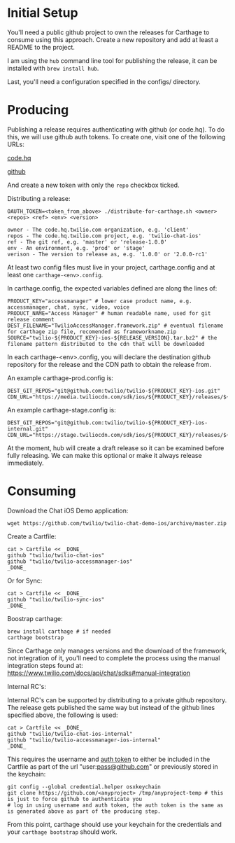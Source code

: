 # Initial Setup

You'll need a public github project to own the releases for Carthage to consume using this approach.  Create a new repository and add at least a README to the project.

I am using the `hub` command line tool for publishing the release, it can be installed with `brew install hub`.

Last, you'll need a configuration specified in the configs/ directory.

# Producing

Publishing a release requires authenticating with github (or code.hq).  To do this, we will use github auth tokens.  To create one, visit one of the following URLs:

[code.hq](https://code.hq.twilio.com/settings/tokens/new)

[github](https://github.com/settings/tokens/new)

And create a new token with only the `repo` checkbox ticked.

Distributing a release:

    OAUTH_TOKEN=<token_from_above> ./distribute-for-carthage.sh <owner> <repos> <ref> <env> <version>

    owner - The code.hq.twilio.com organization, e.g. 'client'
    repos - The code.hq.twilio.com project, e.g. 'twilio-chat-ios'
    ref - The git ref, e.g. 'master' or 'release-1.0.0'
    env - An environment, e.g. 'prod' or 'stage'
    verison - The version to release as, e.g. '1.0.0' or '2.0.0-rc1'

At least two config files must live in your project, carthage.config and at least one `carthage-<env>.config`.

In carthage.config, the expected variables defined are along the lines of:

    PRODUCT_KEY="accessmanager" # lower case product name, e.g. accessmanager, chat, sync, video, voice
    PRODUCT_NAME="Access Manager" # human readable name, used for git release comment
    DEST_FILENAME="TwilioAccessManager.framework.zip" # eventual filename for carthage zip file, recomended as frameworkname.zip
    SOURCE="twilio-${PRODUCT_KEY}-ios-${RELEASE_VERSION}.tar.bz2" # the filename pattern distributed to the cdn that will be downloaded

In each carthage-&lt;env&gt;.config, you will declare the destination github repository for the release and the CDN path to obtain the release from.

An example carthage-prod.config is:

    DEST_GIT_REPOS="git@github.com:twilio/twilio-${PRODUCT_KEY}-ios.git"
    CDN_URL="https://media.twiliocdn.com/sdk/ios/${PRODUCT_KEY}/releases/${RELEASE_VERSION}/${SOURCE}"

An example carthage-stage.config is:

    DEST_GIT_REPOS="git@github.com:twilio/twilio-${PRODUCT_KEY}-ios-internal.git"
    CDN_URL="https://stage.twiliocdn.com/sdk/ios/${PRODUCT_KEY}/releases/${RELEASE_VERSION}/${SOURCE}"

At the moment, hub will create a draft release so it can be examined before
fully releasing.  We can make this optional or make it always release
immediately.

# Consuming

Download the Chat iOS Demo application:

    wget https://github.com/twilio/twilio-chat-demo-ios/archive/master.zip

Create a Cartfile:

    cat > Cartfile << _DONE_
    github "twilio/twilio-chat-ios"
    github "twilio/twilio-accessmanager-ios"
    _DONE_

Or for Sync:

    cat > Cartfile << _DONE_
    github "twilio/twilio-sync-ios"
    _DONE_

Boostrap carthage:

    brew install carthage # if needed
    carthage bootstrap

Since Carthage only manages versions and the download of the framework, not integration of it, you'll need to complete the process using the manual integration steps found at:  https://www.twilio.com/docs/api/chat/sdks#manual-integration

Internal RC's:

Internal RC's can be supported by distributing to a private github repository.  The release gets published the same way but instead of the github lines specified above, the following is used:

    cat > Cartfile << _DONE_
    github "twilio/twilio-chat-ios-internal"
    github "twilio/twilio-accessmanager-ios-internal"
    _DONE_

This requires the username and [auth token](https://help.github.com/articles/creating-a-personal-access-token-for-the-command-line/) to either be included in the Cartfile as part of the url "user:pass@github.com" or previously stored in the keychain:

    git config --global credential.helper osxkeychain
    git clone https://github.com/<anyproject> /tmp/anyproject-temp # this is just to force github to authenticate you
    # log in using username and auth token, the auth token is the same as is generated above as part of the producing step.

From this point, carthage should use your keychain for the credentials and your `carthage bootstrap` should work.

